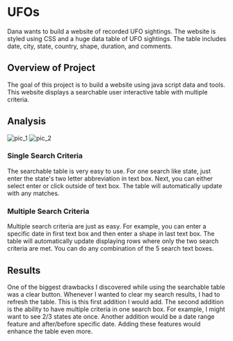 # UFOs
Dana wants to build a website of recorded UFO sightings. The website is styled using CSS and a huge data table of UFO sightings. The table includes date, city, state, country, shape, duration, and comments.

## Overview of Project
The goal of this project is to build a website using java script data and tools. This website displays a searchable user interactive table with multiple  criteria. 

## Analysis
![pic_1](https://user-images.githubusercontent.com/103381098/175789447-36271aaf-ee10-49b0-b892-4ac7659ac0c4.png)
![pic_2](https://user-images.githubusercontent.com/103381098/175789454-2af8c3d1-f38b-462b-bbe2-d9ff748bd927.png)

### Single Search Criteria
The searchable table is very easy to use. For one search like state, just enter the state's two letter abbreviation in text box. Next, you can either select enter or click outside of text box. The table will automatically update with any matches.

### Multiple Search Criteria
Multiple search criteria are just as easy. For example, you can enter a specific date in first text box and then enter a shape in last text box. The table will automatically update displaying rows where only the two search criteria are met. You can do any combination of the 5 search text boxes.

## Results
One of the biggest drawbacks I discovered while using the searchable table was a clear button. Whenever I wanted to clear my search results, I had to refresh the table. This is this first addition I would add. The second addition is the ability to have multiple criteria in one search box. For example, I might want to see 2/3 states ate once. Another addition would be a date range feature and after/before specific date. Adding these features would enhance the table even more.
